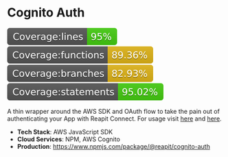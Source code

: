 # Cognito Auth

![lines](./src/tests/badges/badge-lines.svg) ![functions](./src/tests/badges/badge-functions.svg) ![branches](./src/tests/badges/badge-branches.svg) ![statements](./src/tests/badges/badge-statements.svg)

A thin wrapper around the AWS SDK and OAuth flow to take the pain out of authenticating your App with Reapit Connect. For usage visit [here](https://foundations-documentation.reapit.cloud/api/web#cognito-auth) and [here](https://foundations-documentation.reapit.cloud/open-source/packages#cognito-auth).

- **Tech Stack**: AWS JavaScript SDK
- **Cloud Services**: NPM, AWS Cognito
- **Production**: https://www.npmjs.com/package/@reapit/cognito-auth

